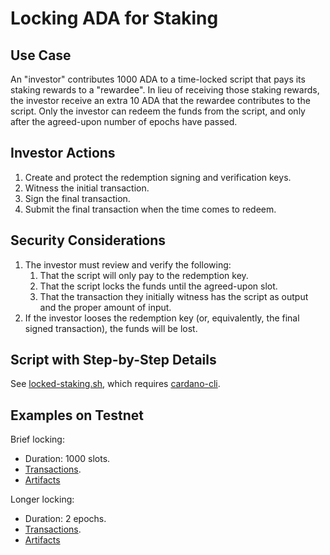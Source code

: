 Locking ADA for Staking
=======================

Use Case
--------

An "investor" contributes 1000 ADA to a time-locked script that pays its staking rewards to a "rewardee". In lieu of receiving those staking rewards, the investor receive an extra 10 ADA that the rewardee contributes to the script. Only the investor can redeem the funds from the script, and only after the agreed-upon number of epochs have passed.


Investor Actions
----------------

1.  Create and protect the redemption signing and verification keys.
2.  Witness the initial transaction.
3.  Sign the final transaction.
4.  Submit the final transaction when the time comes to redeem.


Security Considerations
-----------------------

1.  The investor must review and verify the following:
    1.  That the script will only pay to the redemption key.
    2.  That the script locks the funds until the agreed-upon slot.
    3.  That the transaction they initially witness has the script as output and the proper amount of input.
2.  If the investor looses the redemption key (or, equivalently, the final signed transaction), the funds will be lost.


Script with Step-by-Step Details
--------------------------------

See [locked-staking.sh](locked-staking.sh), which requires [cardano-cli](https://github.com/input-output-hk/cardano-node/tree/master/cardano-cli).


Examples on Testnet
-------------------

Brief locking:
*  Duration: 1000 slots.
*  [Transactions](https://explorer.cardano-testnet.iohkdev.io/en/address?address=addr_test1zzcg5w7rmwug9rm80u49mds4jyafp6dqf29w2ajtk2dueusvluken35ncjnu0puetf5jvttedkze02d5kf890kquh60sl6mrts).
*  [Artifacts](short/)


Longer locking:
*  Duration: 2 epochs.
*  [Transactions](https://explorer.cardano-testnet.iohkdev.io/en/address.html?address=addr_test1zq92c9jzqnlxj9ys7erk06lw8m826cj3xhekv6c48qp3trsvluken35ncjnu0puetf5jvttedkze02d5kf890kquh60schyyfn).
*  [Artifacts](long/)



